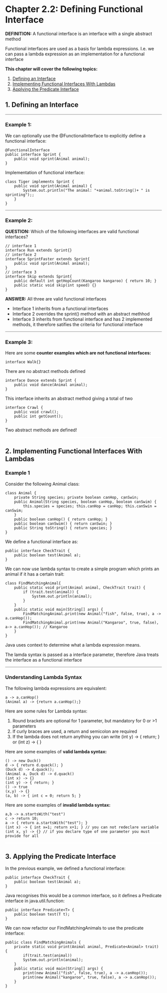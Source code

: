 # Chapter 2.2: Defining Functional Interface

**DEFINITION:** A functional interface is an interface with a single abstract method

Functional interfaces are used as a basis for lambda expressions. I.e. we can pass a lambda expression as an implementation for a functional interface

**This chapter will cover the following topics:**
1) [Defining an Interface](#1-defining-an-interface) 
2) [Implementing Functional Interfaces With Lambdas](#2-implementing-functional-interfaces-with-lambdas) 
3) [Applying the Predicate Interface](#3-applying-the-predicate-interface) 





## 1. Defining an Interface
<hr style="border:none;background-color:gray; height:0.5px">

### Example 1:
We can optionally use the @FunctionalInterface to explicitly define a functional interface:

    @FunctionalInterface
    public interface Sprint {
        public void sprint(Animal animal);
    }

Implementation of functional interface:

    class Tiger implements Sprint {
        public void sprint(Animal animal) {
            System.out.println("The animal: "+animal.toString()+ " is sprinting");;
        }
    }

<hr style="border:none;background-color:gray; height:1px">


### Example 2:

**QUESTION:** Which of the following interfaces are valid functional interfaces?

    // interface 1
    interface Run extends Sprint{}
    // interface 2
    interface SprintFaster extends Sprint{
        public void sprint(Animal animal);
    }
    // interface 3
    interface Skip extends Sprint{
        public default int getHopCount(Kangaroo kangaroo) {	return 10; }
        public static void skip(int speed) {}
    }

**ANSWER:** All three are valid functional interfaces
- Interface 1 inherits from a functional interfaces
- Interface 2 overrides the sprint() method with an abstract methhod
- Interface 3 inherits from functional interface and has 2 implemented methods, it therefore satifies the criteria for functional interface

<hr style="border:none;background-color:gray; height:1px">

### Example 3:
Here are some **counter examples which are not functional interfaces:**


    interface Walk{}

There are no abstract methods defined

    interface Dance extends Sprint {
	    public void dance(Animal animal);
    }
    
This interface inherits an abstract method giving a total of two

    interface Crawl {
        public void crawl();
        public int getCount();
    }

Two abstract methods are defined!

<hr style="border:none;background-color:white; height:3px">

## 2. Implementing Functional Interfaces With Lambdas

### Example 1
Consider the following Animal class:

    class Animal {
        private String species; private boolean canHop, canSwin;
        public Animal(String species, boolean canHop, boolean canSwim) {
            this.species = species; this.canHop = canHop; this.canSwin = canSwim;
        }
        public boolean canHop() { return canHop; }
        public boolean canSwim() { return canSwin; }
        public String toString() { return species; }
    }

We define a functional interface as:

    public interface CheckTrait {
        public boolean test(Animal a);
    }

We can now use lambda syntax to create a simple program which prints an animal if it has a certain trait:

    class FindMatchingAnimal{
        public static void print(Animal animal, CheckTrait trait) {
            if (trait.test(animal)) {
                System.out.println(animal);
            }
        }
        public static void main(String[] args) {
            FindMatchingAnimal.print(new Animal("fish", false, true), a -> a.canHop());  
            FindMatchingAnimal.print(new Animal("Kangaroo", true, false), a-> a.canHop()); // Kangaroo
        }
    }

Java uses context to determine what a lambda expression means.

The lamda syntax is passed as a interface parameter, therefore Java treats the interface as a functional interface

<hr style="border:none;background-color:gray; height:0.5px">

### Understanding Lambda Syntax

The following lambda expressions are equivalent:

    a -> a.canHop()
    (Animal a) -> {return a.canHop();}

Here are some rules for Lambda syntax:
1) Round brackets are optional for 1 parameter, but mandatory for 0 or >1 parameters
2) If curly braces are used, a return and semicolon are required
3) If the lambda does not return anything you can write (int y) -> { return; } or (int z) -> { }

Here are some examples of **valid lambda syntax:**

    () -> new Duck()
    d -> { return d.quack(); }
    (Duck d) -> d.quack();
    (Animal a, Duck d) -> d.quack()
    (int x) -> {}
    (int y) -> { return; }
    () -> true
    (x,y) -> {}
    (a, b) -> { int c = 0; return 5; }


Here are some examples of **invalid lambda syntax:**

    a,b -> a.startsWith("test")
    c -> return 10;
    a -> { return a.startsWith("test"); }
    (int x) -> { int x=1; return x+1; } // you can not redeclare variable
    (int x, y) -> {} // if you declare type of one parameter you must provide for all

<hr style="border:none;background-color:white; height:3px">

## 3. Applying the Predicate Interface

In the previous example, we defined a functional interface:

    public interface CheckTrait {
        public boolean test(Animal a);
    }

Java recognises this would be a common interface, so it defines a Predicate interface in java.util.function:

    public interface Predicate<T> {
        public boolean test(T t);
    }

We can now refactor our FindMatchingAnimals to use the predicate interface:

    public class FindMatchingAnimals {
        private static void print(Animal animal, Predicate<Animal> trait) {
            if(trait.test(animal))
            System.out.println(animal);
        }
        public static void main(String[] args) {
            print(new Animal("fish", false, true), a -> a.canHop());
            print(new Animal("kangaroo", true, false), a -> a.canHop());
        }
    }
